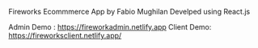 Fireworks Ecommmerce App by Fabio Mughilan
Develped using React.js


Admin Demo : https://fireworkadmin.netlify.app
Client Demo: https://fireworksclient.netlify.app/
